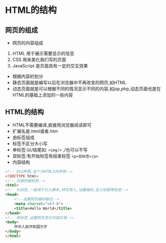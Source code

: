 # HTML的结构
## 网页的组成

- 网页的内容组成 
 1. HTML 用于展示需要显示的信息
 2. CSS 用来美化我们写的页面
 3. JavaScript 是页面具有一定的交互效果
- 根据内容的划分
 - 静态页面就是编写以后在浏览器中不再改变的网页,如HTML
 - 动态页面就是可以根据不同的情况显示不同的内容,如jsp,php,动态页面也是在HTML的基础上添加的一些内容

## HTML的结构

- HTML不需要编译,直接用浏览器阅读即可
- 扩展名是.html或者.htm
- 由标签组成  
 - 标签不区分大小写
 - 单标签:以/结尾如: `<img/>` ,/也可以不写
 - 双标签:有开始标签有结束标签 `<p>双标签</p>`
- 内容结构
```html
<!-- dtd声明,这个为HTML5的声明-->
<!DOCTYPE html>
<!-- 页面的根标签-->
<html>
<!-- 头标签,一般用于引入脚本,样式导入,设置编码,定义标题等信息-->
<head>
    <!--设置网页编码格式-->
    <meta charset="utf-8">
    <title>Hello World</title>
</head>
<!-- 体标签,设置网页显示内容区域-->
<body>
    中华人民共和国万岁
</body>
</html>
```




